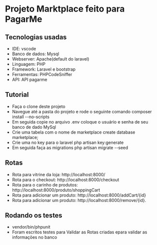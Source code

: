 <h1>Projeto Marktplace feito para PagarMe</h1>
<h2>Tecnologias usadas</h2>
    <ul>
        <li>IDE: vscode</li>
        <li>Banco de dados: Mysql</li>
        <li>Webserver: Apache(default do laravel)</li>
        <li>Linguagem: PHP</li>
        <li>Framework: Laravel e bootstrap</li>
        <li>Ferramentas: PHPCodeSniffer</li>
        <li>API: API pagarme</li>
    </ul>
<h2>Tutorial</h2>
    <ul>
        <li>Faça o clone deste projeto</li>
        <li>Navegue até a pasta do projeto e rode o seguinte comando composer install --no-scripts</li>
        <li>Em seguida copie no arquivo .env coloque o usuário e senha de seu banco de dado MySql</li>
        <li>Crie uma tabela com o nome de marketplace create database marketplace;</li>
        <li>Crie uma no key para o laravel php artisan key:generate</li>
        <li>Em seguida faça as migrations php artisan migrate --seed</li>
    </ul>

<h2>Rotas</h2>
    <ul>
        <li>Rota para vitrine da loja: http://localhost:8000/</li>
        <li>Rota para o checkout: http://localhost:8000/checkout</li>
        <li>Rota para o carinho de produtos: http://localhost:8000/produto/shoppingCart</li>
        <li>Rota para adicionar um produto: http://localhost:8000/addCart/{id}</li>
        <li>Rota para adicionar um produto: http://localhost:8000/remove/{id}.</li>
    </ul>

<h2>Rodando os testes</h2>
    <ul>
        <li>vendor/bin/phpunit</li>
        <li>Foram escritos testes para Validar as Rotas criadas epara validar as informações no banco</li>
    </ul>